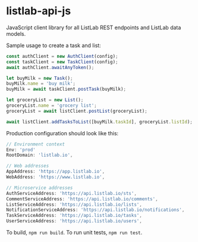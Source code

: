 # listlab-api-js
JavaScript client library for all ListLab REST endpoints and ListLab data models.

Sample usage to create a task and list:
```javascript
const authClient = new AuthClient(config);
const taskClient = new TaskClient(config);
await authClient.awaitAnyToken();

let buyMilk = new Task();
buyMilk.name = 'buy milk';
buyMilk = await taskClient.postTask(buyMilk);

let groceryList = new List();
groceryList.name = 'grocery list';
groceryList = await listClient.postList(groceryList);

await listClient.addTasksToList([buyMilk.taskId], groceryList.listId);
```

Production configuration should look like this:
```javascript
// Environment context
Env: 'prod'
RootDomain: 'listlab.io',

// Web addresses
AppAddress: 'https://app.listlab.io',
WebAddress: 'https://www.listlab.io',

// Microservice addresses
AuthServiceAddress: 'https://api.listlab.io/sts',
CommentServiceAddress: 'https://api.listlab.io/comments',
ListServiceAddress: 'https://api.listlab.io/lists',
NotificationServiceAddress: 'https://api.listlab.io/notifications',
TaskServiceAddress: 'https://api.listlab.io/tasks',
UserServiceAddress: 'https://api.listlab.io/users',

```

To build, `npm run build`.
To run unit tests, `npm run test`.
